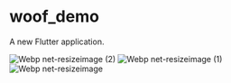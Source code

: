 # woof_demo

A new Flutter application.

![Webp net-resizeimage (2)](https://user-images.githubusercontent.com/51311257/73655832-e21f9680-46b4-11ea-8938-8ad2635ec19b.png)
![Webp net-resizeimage (1)](https://user-images.githubusercontent.com/51311257/73655833-e21f9680-46b4-11ea-87f5-b96cd864da5a.png)
![Webp net-resizeimage](https://user-images.githubusercontent.com/51311257/73655831-e1870000-46b4-11ea-8e88-2c8732acb1dd.png)
